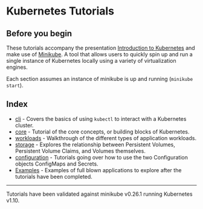 # Kubernetes Tutorials

## Before you begin

These tutorials accompany the presentation [Introduction to Kubernetes](https://docs.google.com/presentation/d/1zrfVlE5r61ZNQrmXKx5gJmBcXnoa_WerHEnTxu5SMco/edit?usp=sharing) 
and make use of [Minikube](https://github.com/kubernetes/minikube). A tool that allows users to quickly spin up and
run a single instance of Kubernetes locally using a variety of virtualization engines.

Each section assumes an instance of minikube is up and running (`minikube start`).

## Index
* [cli](/cli/README.md) - Covers the basics of using `kubectl` to interact with a Kubernetes cluster.
* [core](/core/README.md) - Tutorial of the core concepts, or building blocks of Kubernetes.
* [workloads](/workloads/README.md) - Walkthrough of the different types of application workloads.
* [storage](/storage/README.md) - Explores the relationship between Persistent Volumes, Persistent Volume Claims,
and Volumes themselves.
* [configuration](/configuration/README.md) - Tutorials going over how to use the two Configuration objects
ConfigMaps and Secrets.
* [Examples](/examples/README.md) - Examples of full blown applications to explore after the tutorials have been
completed.

---

Tutorials have been validated against minikube v0.26.1 running Kubernetes v1.10.